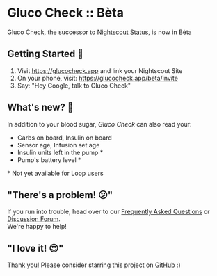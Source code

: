 # Gluco Check :: Bèta

Gluco Check, the successor to [Nightscout Status](https://git.io/nightscoutstatus), is now in Bèta

## Getting Started 🚀

1. Visit https://glucocheck.app and link your Nightscout Site
2. On your phone, visit: https://glucocheck.app/beta/invite
3. Say: "Hey Google, talk to Gluco Check"

## What's new? 🎁

In addition to your blood sugar, _Gluco Check_ can also read your:

* Carbs on board, Insulin on board
* Sensor age, Infusion set age
* Insulin units left in the pump *
* Pump's battery level *

\* Not yet available for Loop users

## "There's a problem! 😕"

If you run into trouble, head over to our [Frequently Asked Questions](https://glucocheck.app/faq) or [Discussion Forum](https://github.com/nielsmaerten/gluco-check/discussions).  
We're happy to help!

## "I love it! 😍"
Thank you! Please consider starring this project on [GitHub](https://github.com/nielsmaerten/gluco-check) :)

